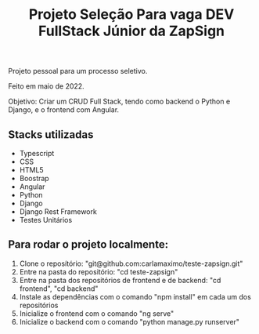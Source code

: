 <!DOCTYPE html>
<html lang="en">
<head>
  <meta charset="UTF-8">
  <meta http-equiv="X-UA-Compatible" content="IE=edge">
  <meta name="viewport" content="width=device-width, initial-scale=1.0">
  <link rel="stylesheet" href="style.css">
</head>
<body>
  <header>
    <h1 id="title">Projeto Seleção Para vaga DEV FullStack Júnior da ZapSign</h1>
  </header>
  <main>
    <p>Projeto pessoal para um processo seletivo.</p>
    <p>Feito em maio de 2022.</p>
    <p>Objetivo: Criar um CRUD Full Stack, tendo como backend o Python e Django, e o frontend com Angular.</p>
    <h2>Stacks utilizadas</h2>
    <ul>
      <li>Typescript</li>
      <li>CSS</li>
      <li>HTML5</li>
      <li>Boostrap</li>
      <li>Angular</li>
      <li>Python</li>
      <li>Django</li>
      <li>Django Rest Framework</li>
      <li>Testes Unitários</li>
    </ul>
    <h2>Para rodar o projeto localmente:</h2>
      <ol>
      <li>Clone o reposítório: "git@github.com:carlamaximo/teste-zapsign.git"</li>
      <li>Entre na pasta do repositório: "cd teste-zapsign"</li>
       <li>Entre na pasta dos repositórios de frontend e de backend: "cd frontend", "cd backend"</li>
      <li>Instale as dependências com o comando "npm install" em cada um dos repositórios</li>
      <li>Inicialize o frontend com o comando "ng serve"</li>
      <li>Inicialize o backend com o comando "python manage.py runserver"</li>
    </ol>
  </main>
</body>
</html>

